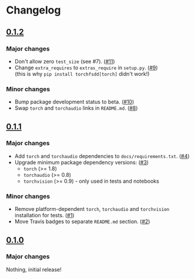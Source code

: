 # Changelog

## [0.1.2](https://github.com/eonu/torch-fsdd/releases/tag/v0.1.2)

### Major changes

- Don't allow zero `test_size` (see #7). ([#11](https://github.com/eonu/torch-fsdd/pull/11))
- Change `extra_requires` to `extras_require` in `setup.py`. ([#9](https://github.com/eonu/torch-fsdd/pull/9))<br/>(this is why `pip install torchfsdd[torch]` didn't work!)

### Minor changes

- Bump package development status to beta. ([#10](https://github.com/eonu/torch-fsdd/pull/10))
- Swap `torch` and `torchaudio` links in `README.md`. ([#8](https://github.com/eonu/torch-fsdd/pull/8))

## [0.1.1](https://github.com/eonu/torch-fsdd/releases/tag/v0.1.1)

### Major changes

- Add `torch` and `torchaudio` dependencies to `docs/requirements.txt`. ([#4](https://github.com/eonu/torch-fsdd/pull/4))
- Upgrade minimum package dependency versions: ([#3](https://github.com/eonu/torch-fsdd/pull/3))
  - `torch` (>= 1.8)
  - `torchaudio` (>= 0.8)
  - `torchvision` (>= 0.9) - only used in tests and notebooks

### Minor changes

- Remove platform-dependent `torch`, `torchaudio` and `torchvision` installation for tests. ([#1](https://github.com/eonu/torch-fsdd/pull/1))
- Move Travis badges to separate `README.md` section. ([#2](https://github.com/eonu/torch-fsdd/pull/2))

## [0.1.0](https://github.com/eonu/torch-fsdd/releases/tag/v0.1.0)

### Major changes

Nothing, initial release!